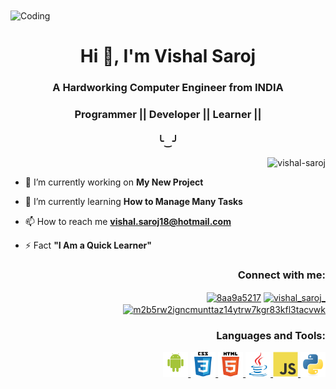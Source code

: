 <img align="center" alt="Coding" width="1000" src="https://media-exp1.licdn.com/dms/image/C4D16AQEPPngjCxvGNA/profile-displaybackgroundimage-shrink_350_1400/0/1628972882653?e=1639612800&v=beta&t=qY6JYZwBXauuioUrL_VPkNrxtvBEhScssAynHxU7jiI">

<h1 align="center">Hi 👋, I'm Vishal Saroj</h1> 
<h3 align="center">A Hardworking Computer Engineer from INDIA</h3>
<h3 align="center">Programmer || Developer || Learner || </h3>

<h3 align="center">╰‿╯</h3>
<p align="right"> <img src="https://komarev.com/ghpvc/?username=vishal-saroj&label=Profile%20views&color=0e75b6&style=flat" alt="vishal-saroj" /> </p>



- 🔭 I’m currently working on **My New Project**

- 🌱 I’m currently learning **How to Manage Many Tasks**

- 📫 How to reach me **vishal.saroj18@hotmail.com**

- ⚡ Fact **"I Am a Quick Learner"**



<h3 align="right">Connect with me:</h3>
<p align="right">
<a href="https://linkedin.com/in/8aa9a5217" target="blank"><img align="center" src="https://raw.githubusercontent.com/rahuldkjain/github-profile-readme-generator/master/src/images/icons/Social/linked-in-alt.svg" alt="8aa9a5217" height="30" width="40" /></a>
<a href="https://instagram.com/vishal_saroj_" target="blank"><img align="center" src="https://raw.githubusercontent.com/rahuldkjain/github-profile-readme-generator/master/src/images/icons/Social/instagram.svg" alt="vishal_saroj_" height="30" width="40" /></a>
<a href="https://auth.geeksforgeeks.org/user/m2b5rw2igncmunttaz14ytrw7kgr83kfl3tacvwk" target="blank"><img align="center" src="https://raw.githubusercontent.com/rahuldkjain/github-profile-readme-generator/master/src/images/icons/Social/geeks-for-geeks.svg" alt="m2b5rw2igncmunttaz14ytrw7kgr83kfl3tacvwk" height="30" width="40" /></a>
</p>


<h3 align="right">Languages and Tools:</h3>
<p align="right"> <a href="https://developer.android.com" target="_blank"> <img src="https://raw.githubusercontent.com/devicons/devicon/master/icons/android/android-original-wordmark.svg" alt="android" width="40" height="40"/> </a> <a href="https://www.w3schools.com/css/" target="_blank"> <img src="https://raw.githubusercontent.com/devicons/devicon/master/icons/css3/css3-original-wordmark.svg" alt="css3" width="40" height="40"/> </a> <a href="https://www.w3.org/html/" target="_blank"> <img src="https://raw.githubusercontent.com/devicons/devicon/master/icons/html5/html5-original-wordmark.svg" alt="html5" width="40" height="40"/> </a> <a href="https://www.java.com" target="_blank"> <img src="https://raw.githubusercontent.com/devicons/devicon/master/icons/java/java-original.svg" alt="java" width="40" height="40"/> </a> <a href="https://developer.mozilla.org/en-US/docs/Web/JavaScript" target="_blank"> <img src="https://raw.githubusercontent.com/devicons/devicon/master/icons/javascript/javascript-original.svg" alt="javascript" width="40" height="40"/> </a> <a href="https://www.python.org" target="_blank"> <img src="https://raw.githubusercontent.com/devicons/devicon/master/icons/python/python-original.svg" alt="python" width="40" height="40"/> </a> </p>








